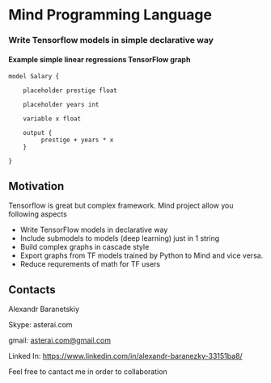 # Mind Programming Language

### Write Tensorflow models in simple declarative way

#### Example simple linear regressions TensorFlow  graph
```
model Salary {
	
    placeholder prestige float

    placeholder years int

    variable x float

    output {
         prestige + years * x
    }

}
```

## Motivation 

Tensorflow is great but complex framework. Mind project allow you following aspects
* Write TensorFlow models in declarative way
* Include submodels to models (deep learning) just in 1 string
* Build complex graphs in cascade style
* Export graphs from TF models trained by Python to Mind and vice versa.
* Reduce requrements of math for TF users

## Contacts

Alexandr Baranetskiy

Skype: asterai.com

gmail: asterai.com@gmail.com

Linked In: https://www.linkedin.com/in/alexandr-baranezky-33151ba8/

Feel free to cantact me in order to collaboration
